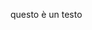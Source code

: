 <!DOCTYPE html>
<html lang="it">
  <head>
    <title>Titolo</title>
    <meta charset="utf-8">
  </head>
<body>
  <p>
    questo è un testo
  </p>
</body>
</html>
